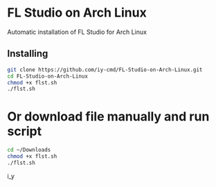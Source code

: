 # FL Studio on Arch Linux

Automatic installation of FL Studio for Arch Linux

## Installing

```bash
git clone https://github.com/iy-cmd/FL-Studio-on-Arch-Linux.git
cd FL-Studio-on-Arch-Linux
chmod +x flst.sh
./flst.sh
```
# Or download file manually and run script
```bash
cd ~/Downloads
chmod +x flst.sh
./flst.sh
```
i_y
